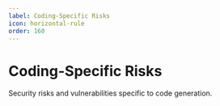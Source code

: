 ```yaml
---
label: Coding-Specific Risks
icon: horizontal-rule
order: 160
---
```


# Coding-Specific Risks

Security risks and vulnerabilities specific to code generation.
